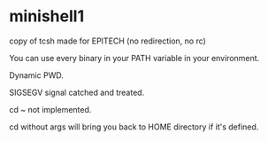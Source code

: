# minishell1
copy of tcsh made for EPITECH (no redirection, no rc)

You can use every binary in your PATH variable in your environment.

Dynamic PWD.

SIGSEGV signal catched and treated.

cd ~ not implemented.

cd without args will bring you back to HOME directory if it's defined.
